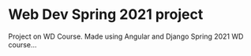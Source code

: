 # Web Dev Spring 2021 project
Project on WD Course. Made using Angular and Django
Spring 2021 WD course...